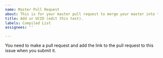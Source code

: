 ```yaml
---
name: Master Pull Request
about: This is for your master pull request to merge your master into this repo.
title: Add ur UCID (edit this text).
labels: Compiled List
assignees: ''

---
```


You need to make a pull request and add the link to the pull request to this issue when you submit it.
